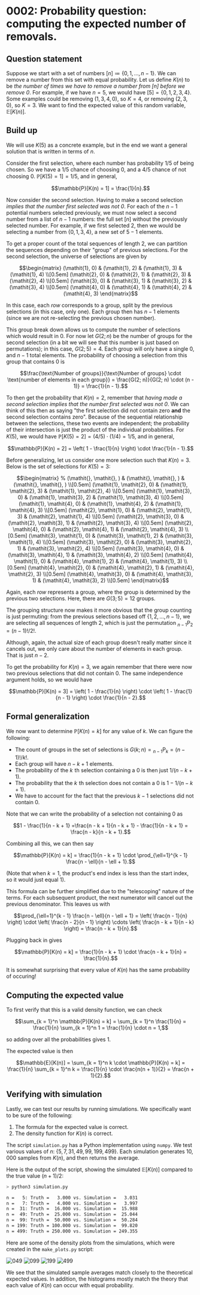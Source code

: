 # 0002: Probability question: computing the expected number of removals.



## Question statement

Suppose we start with a set of numbers $[n] \coloneqq \{ 0, 1, \ldots, n - 1 \}$.
We can remove a number from this set with equal probability.
Let us define $K(n)$ to be
*the number of times we have to remove a number from $[n]$ before we remove $0$*.
For example, if we have $n=5$, we would have $[5] = \{ 0, 1, 2, 3, 4 \}$.
Some examples could be removing $(1, 3, 4, 0)$, so $K = 4$,
or removing $(2, 3, 0)$, so $K = 3$.
We want to find the expected value of this random variable, $\mathbb{E}[K(n)]$.



## Build up

We will use $K(5)$ as a concrete example,
but in the end we want a general solution that is written in terms of $n$.

Consider the first selection, where each number has probability $1 / 5$ of being chosen.
So we have a $1/5$ chance of choosing $0$, and a $4/5$ chance of not choosing $0$.
$\mathbb{P}[K(5) = 1] = 1 / 5$, and in general,
```math
\mathbb{P}[K(n) = 1] = \frac{1}{n}.
```

Now consider the second selection.
Having to make a second selection *implies that the number first selected was not $0$*.
For each of the $n - 1$ potential numbers selected previously,
we must now select a second number from a list of $n - 1$ numbers: the full set $[n]$
without the previously selected number.
For example, if we first selected $2$, then we would be selecting a number from
$\{ 0, 1, 3, 4 \}$, a new set of $5 - 1$ elements.

To get a proper count of the total sequences of length $2$,
we can partition the sequences depending on their "group" of previous selections.
For the second selection, the universe of selections are given by
```math
\begin{matrix}
    (\mathit{1}, 0) & (\mathit{1}, 2) & (\mathit{1}, 3) & (\mathit{1}, 4) \\[0.5em]
    (\mathit{2}, 0) & (\mathit{2}, 1) & (\mathit{2}, 3) & (\mathit{2}, 4) \\[0.5em]
    (\mathit{3}, 0) & (\mathit{3}, 1) & (\mathit{3}, 2) & (\mathit{3}, 4) \\[0.5em]
    (\mathit{4}, 0) & (\mathit{4}, 1) & (\mathit{4}, 2) & (\mathit{4}, 3)
\end{matrix}
```
In this case, each *row* corresponds to a group, split by the previous selections
(in this case, only one).
Each group then has $n - 1$ elements (since we are not re-selecting the previous chosen number).

This group break down allows us to compute the number of selections which would result in $0$.
For now let $G(2; n)$ be the number of groups for the second selection
(in a bit we will see that this number is just based on permutations);
in this case, $G(2; 5) = 4$.
Each group will only have a single $0$, and $n - 1$ total elements.
The probability of choosing a selection from this group that contains $0$ is
```math
\frac{\text{Number of groups}}{\text{Number of groups} \cdot \text{number of elements in each group}}
= \frac{G(2; n)}{G(2; n) \cdot (n - 1)}
= \frac{1}{n - 1}.
```

To then get the probability that $K(n) = 2$,
remember that
*having made a second selection implies that the number first selected was not $0$*.
We can think of this then as saying
"the first selection did not contain zero **and** the second selection contains zero".
Because of the sequential relationship between the selections, these two events are independent;
the probability of their intersection is just the product of the individual probabilities.
For $K(5)$, we would have $\mathbb{P}[K(5) = 2] = (4 / 5) \cdot (1 / 4) = 1 / 5$,
and in general,
```math
\mathbb{P}[K(n) = 2]
= \left( 1 - \frac{1}{n} \right) \cdot \frac{1}{n - 1}.
```

Before generalizing, let us consider one more selection such that $K(n) = 3$.
Below is the set of selections for $K(5) = 3$:
```math
\begin{matrix}
    % (\mathit{}, \mathit{}, ) & (\mathit{}, \mathit{}, ) & (\mathit{}, \mathit{}, ) \\[0.5em]
    (\mathit{1}, \mathit{2}, 0) & (\mathit{1}, \mathit{2}, 3) & (\mathit{1}, \mathit{2}, 4) \\[0.5em]
    (\mathit{1}, \mathit{3}, 0) & (\mathit{1}, \mathit{3}, 2) & (\mathit{1}, \mathit{3}, 4) \\[0.5em]
    (\mathit{1}, \mathit{4}, 0) & (\mathit{1}, \mathit{4}, 2) & (\mathit{1}, \mathit{4}, 3) \\[0.5em]
    (\mathit{2}, \mathit{1}, 0) & (\mathit{2}, \mathit{1}, 3) & (\mathit{2}, \mathit{1}, 4) \\[0.5em]
    (\mathit{2}, \mathit{3}, 0) & (\mathit{2}, \mathit{3}, 1) & (\mathit{2}, \mathit{3}, 4) \\[0.5em]
    (\mathit{2}, \mathit{4}, 0) & (\mathit{2}, \mathit{4}, 1) & (\mathit{2}, \mathit{4}, 3) \\[0.5em]
    (\mathit{3}, \mathit{1}, 0) & (\mathit{3}, \mathit{1}, 2) & (\mathit{3}, \mathit{1}, 4) \\[0.5em]
    (\mathit{3}, \mathit{2}, 0) & (\mathit{3}, \mathit{2}, 1) & (\mathit{3}, \mathit{2}, 4) \\[0.5em]
    (\mathit{3}, \mathit{4}, 0) & (\mathit{3}, \mathit{4}, 1) & (\mathit{3}, \mathit{4}, 2) \\[0.5em]
    (\mathit{4}, \mathit{1}, 0) & (\mathit{4}, \mathit{1}, 2) & (\mathit{4}, \mathit{1}, 3) \\[0.5em]
    (\mathit{4}, \mathit{2}, 0) & (\mathit{4}, \mathit{2}, 1) & (\mathit{4}, \mathit{2}, 3) \\[0.5em]
    (\mathit{4}, \mathit{3}, 0) & (\mathit{4}, \mathit{3}, 1) & (\mathit{4}, \mathit{3}, 2) \\[0.5em]
\end{matrix}
```
Again, each *row* represents a group, where the group is determined by the previous two selections.
Here, there are $G(3; 5) = 12$ groups.

The grouping structure now makes it more obvious that the group counting is just permuting:
from the previous selections based off $\{ 1, 2, \ldots, n - 1 \}$,
we are selecting all sequences of length $2$,
which is just the permutation ${}_{n-1}\mathrm{P}_2 = (n - 1)! / 2!$.

Although, again, the actual size of each group doesn't really matter since it cancels out,
we only care about the number of elements in each group.
That is just $n - 2$.

To get the probability for $K(n) = 3$, we again remember that there were now two previous selections
that did not contain $0$.
The same independence argument holds, so we would have
```math
\mathbb{P}[K(n) = 3]
= \left( 1 - \frac{1}{n} \right) \cdot \left( 1 - \frac{1}{n - 1} \right) \cdot \frac{1}{n - 2}.
```



## Formal generalization

We now want to determine $\mathbb{P}[K(n) = k]$
for any value of $k$.
We can figure the following:
- The count of groups in the set of selections is $G(k; n) = {}_{n-1}\mathrm{P}_k = (n - 1)! / k!$.
- Each group will have $n - k + 1$ elements.
- The probability of the $k\!$ th selection containing a $0$ is then just $1 / (n - k + 1)$.
- The probability that the $k\!$ th selection does not contain a $0$ is $1 - 1 / (n - k + 1)$.
- We have to account for the fact that the previous $k - 1$ selections did not contain $0$.

Note that we can write the probability of a selection not containing $0$ as
```math
1 - \frac{1}{n - k + 1}
=\frac{n - k + 1}{n - k + 1} - \frac{1}{n - k + 1}
= \frac{n - k}{n - k + 1}.
```

Combining all this, we can then say
```math
\mathbb{P}[K(n) = k]
= \frac{1}{n - k + 1} \cdot \prod_{\ell=1}^{k - 1} \frac{n - \ell}{n - \ell + 1}.
```
(Note that when $k = 1$, the product's end index is less than the start index,
so it would just equal 1).

This formula can be further simplified due to the "telescoping" nature
of the terms.
For each subsequent product, the next numerator will cancel out the previous denominator.
This leaves us with
```math
\prod_{\ell=1}^{k - 1} \frac{n - \ell}{n - \ell + 1}
= \left( \frac{n - 1}{n} \right) \cdot \left( \frac{n - 2}{n - 1} \right) \cdots \left( \frac{n - k + 1}{n - k} \right)
= \frac{n - k + 1}{n}.
```
Plugging back in gives
```math
\mathbb{P}[K(n) = k]
= \frac{1}{n - k + 1} \cdot \frac{n - k + 1}{n}
= \frac{1}{n}.
```
It is somewhat surprising that every value of $K(n)$ has the same probability of occuring!



## Computing the expected value

To first verify that this is a valid density function, we can check
```math
\sum_{k = 1}^n \mathbb{P}[K(n) = k]
= \sum_{k = 1}^n \frac{1}{n}
= \frac{1}{n} \sum_{k = 1}^n 1
= \frac{1}{n} \cdot n
= 1,
```
so adding over all the probabilities gives $1$.

The expected value is then
```math
\mathbb{E}[K(n)]
= \sum_{k = 1}^n k \cdot \mathbb{P}[K(n) = k]
= \frac{1}{n} \sum_{k = 1}^n k
= \frac{1}{n} \cdot \frac{n(n + 1)}{2}
= \frac{n + 1}{2}.
```



## Verifying with simulation

Lastly, we can test our results by running simulations.
We specifically want to be sure of the following:
1. The formula for the expected value is correct.
2. The density function for $K(n)$ is correct.

The script `simulation.py` has a Python implementation using `numpy`.
We test various values of $n$: $\{ 5, 7, 31, 49, 99, 199, 499 \}$.
Each simulation generates $10,000$ samples from $K(n)$, and then returns the average.

Here is the output of the script,
showing the simulated $\mathbb{E}[K(n)]$ compared to the true value $(n + 1) / 2$:
```bash
> python3 simulation.py

n =   5: Truth =   3.000 vs. Simulation =   3.031
n =   7: Truth =   4.000 vs. Simulation =   3.997
n =  31: Truth =  16.000 vs. Simulation =  15.988
n =  49: Truth =  25.000 vs. Simulation =  25.044
n =  99: Truth =  50.000 vs. Simulation =  50.284
n = 199: Truth = 100.000 vs. Simulation =  99.820
n = 499: Truth = 250.000 vs. Simulation = 249.355
```

Here are some of the density plots from the simulations,
which were created in the `make_plots.py` script:

![049](_plots/049.svg)
![099](_plots/099.svg)
![199](_plots/199.svg)
![499](_plots/499.svg)

We see that the simulated sample averages match closely
to the theoretical expected values.
In addition, the histograms mostly match the theory that each value of $K(n)$
can occur with equal probability.
